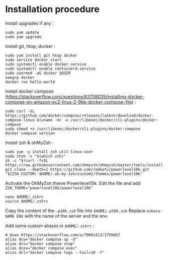 # Installation procedure

Install upgrades if any :

```
sudo yum update
sudo yum upgrade
```

Install git, htop, docker : 

```
sudo yum install git htop docker
sudo service docker start
sudo systemctl enable docker.service
sudo systemctl enable containerd.service
sudo usermod -aG docker $USER
newgrp docker
docker run hello-world
```

Install docker compose (https://stackoverflow.com/questions/63708035/installing-docker-compose-on-amazon-ec2-linux-2-9kb-docker-compose-file) : 

```
sudo curl -SL https://github.com/docker/compose/releases/latest/download/docker-compose-linux-$(uname -m) -o /usr/libexec/docker/cli-plugins/docker-compose
sudo chmod +x /usr/libexec/docker/cli-plugins/docker-compose
docker compose version
```

Install zsh & ohMyZsh : 

```
sudo yum -y install zsh util-linux-user
sudo chsh -s "$(which zsh)"
sh -c "$(curl -fsSL https://raw.githubusercontent.com/ohmyzsh/ohmyzsh/master/tools/install.sh)"
git clone --depth=1 https://github.com/romkatv/powerlevel10k.git "${ZSH_CUSTOM:-$HOME/.oh-my-zsh/custom}/themes/powerlevel10k"
```

Activate the OhMyZsh theme Powerlevel10k.
Edit the file and add `ZSH_THEME="powerlevel10k/powerlevel10k"`

```
nano $HOME/.zshrc
source $HOME/.zshrc
```

Copy the content of the `.p10k.zsh` file into `$HOME/.p10k.zsh`
Replace `askara-NAME ENV` with the name of the server and the env.


Add some custom aliases in `$HOME/.zshrc` :

```
# @see https://stackoverflow.com/a/79601412/1756667
alias dcu="docker compose up -d"
alias dcs="docker compose stop"
alias dcex="docker compose exec"
alias dcl="docker compose logs --tail=10 -f"
```
